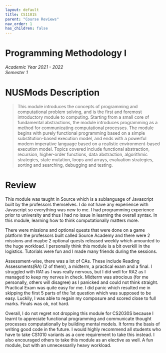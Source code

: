 ```yaml
---
layout: default
title: CS1101S
parent: "Course Reviews"
nav_order: 1
has_children: false
---
```


# Programming Methodology I  
*Academic Year 2021 - 2022*  
*Semester 1*

# NUSMods Description
> This module introduces the concepts of programming and computational problem solving, and is the first and foremost introductory module to computing. Starting from a small core of fundamental abstractions, the module introduces programming as a method for communicating computational processes. The module begins with purely functional programming based on a simple substitution-based execution model, and ends with a powerful modern imperative language based on a realistic environment-based execution model. Topics covered include functional abstraction, recursion, higher-order functions, data abstraction, algorithmic strategies, state mutation, loops and arrays, evaluation strategies, sorting and searching, debugging and testing.

# Review
This module was taught in Source which is a sublanguage of Javascript built by the professors themselves. I do not have any experience with Javascript so everything was new to me. I had programming experience prior to university and thus I had no issue in learning the overall syntax. In this module, learning how to think computationally matters more.

There were missions and optional quests that were done on a game platform the professors built called Source Academy and there were 2 missions and maybe 2 optional quests released weekly which amounted to the huge workload. I personally think this module is a bit overkill in the logistics. Tutorials were fun and I made many friends during the sessions.

Assessment-wise, there was a lot of CAs. These include Reading Assessments(RA) (2 of them), a midterm, a practical exam and a final. I struggled with RA1 as I was really nervous, but I did well for RA2 as I managed to keep my nerves in check. Midterm was atrocious (for me personally, others will disagree) as I panicked and could not think straight. Practical Exam was quite easy for me. I did panic which resulted me in skipping the first 5 parts of the 1st question which was supposed to be easy. Luckily, I was able to regain my composure and scored close to full marks. Finals was ok, not hard.

Overall, I do not regret not dropping this module for CS2030S because I learnt to appreciate functional programming and communicate thought processes computationally by building mental models. It forms the basis of writing good code in the future. I would highly recommend all students who have to take CS1010 variants as a core requirement to take this instead. I also encouraged others to take this module as an elective as well. A fun module, but with an unnecessarily heavy workload.


